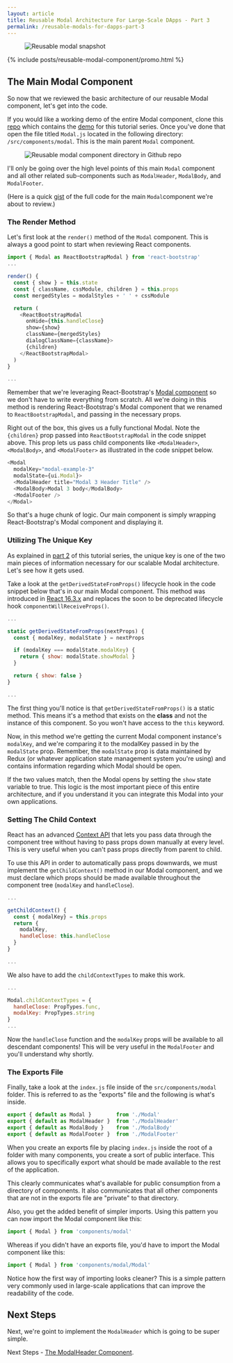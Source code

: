 ```yaml
---
layout: article
title: Reusable Modal Architecture For Large-Scale DApps - Part 3
permalink: /reusable-modals-for-dapps-part-3
---
```


<figure class="center">
  <img class="promo-image" src="/assets/images/posts/reusable-modals/modal-snapshot.png" alt="Reusable modal snapshot" />
</figure>

{% include posts/reusable-modal-component/promo.html %}

## The Main Modal Component

So now that we reviewed the basic architecture of our reusable Modal component, let's get into the code.

If you would like a working demo of the entire Modal component, clone this [repo](https://github.com/hackingbeauty/reusable-react-modal-component) which contains the [demo](https://hackingbeauty.github.io/reusable-react-modal-component/#/) for this tutorial series.  Once you've done that open the file titled ```Modal.js``` located in the following directory: ```/src/components/modal```.  This is the main parent ```Modal``` component.

<figure class="center">
  <img src="/assets/images/posts/reusable-modals/reusable-react-modal-component-directory-view.png" alt="Reusable modal component directory in Github repo" />
</figure>

I'll only be going over the high level points of this main ```Modal``` component and all other related sub-components such as ```ModalHeader```, ```ModalBody```, and ```ModalFooter```.

(Here is a quick [gist](https://gist.github.com/hackingbeauty/ef9562d6c03dcf6b182c8b45bffac22b) of the full code for the main ```Modal```component we're about to review.)

### The Render Method

Let's first look at the ```render()``` method of the ```Modal``` component.  This is always a good point to start when reviewing React components.

```javascript
import { Modal as ReactBootstrapModal } from 'react-bootstrap'
...

render() {
  const { show } = this.state
  const { className, cssModule, children } = this.props
  const mergedStyles = modalStyles + ' ' + cssModule

  return (
    <ReactBootstrapModal
      onHide={this.handleClose}
      show={show}
      className={mergedStyles}
      dialogClassName={className}>
      {children}
    </ReactBootstrapModal>
  )
}

...
```

Remember that we're leveraging React-Bootstrap's [Modal component](https://react-bootstrap.github.io/components/modal/) so we don't have to write everything from scratch.  All we're doing in this method is rendering React-Bootstrap's Modal component that we renamed to ```ReactBootstrapModal```, and passing in the necessary props.

Right out of the box, this gives us a fully functional Modal.  Note the ```{children}``` prop passed into ```ReactBootstrapModal``` in the code snippet above.  This prop lets us pass child components like ```<ModalHeader>```, ```<ModalBody>```, and ```<ModalFooter>``` as illustrated in the code snippet below.

```javascript
<Modal
  modalKey="modal-example-3"
  modalState={ui.Modal}>
  <ModalHeader title="Modal 3 Header Title" />
  <ModalBody>Modal 3 body</ModalBody>
  <ModalFooter />
</Modal>
```

So that's a huge chunk of logic.  Our main component is simply wrapping React-Bootstrap's Modal component and displaying it.

### Utilizing The Unique Key

As explained in [part 2](/reusable-modals-for-large-scale-react-applications-part-2) of this tutorial series, the unique key is one of the two main pieces of information necessary for our scalable Modal architecture.  Let's see how it gets used.

Take a look at the ```getDerivedStateFromProps()``` lifecycle hook in the code snippet below that's in our main Modal component.  This method was introduced in [React 16.3.x](https://medium.com/@baphemot/whats-new-in-react-16-3-d2c9b7b6193b) and replaces the soon to be deprecated lifecycle hook ```componentWillReceiveProps()```.


```javascript
...

static getDerivedStateFromProps(nextProps) {
  const { modalKey, modalState } = nextProps

  if (modalKey === modalState.modalKey) {
    return { show: modalState.showModal }
  }

  return { show: false }
}

...
```

The first thing you'll notice is that ```getDerivedStateFromProps()``` is a static method.  This means it's a method that exists on the **class** and not the instance of this component.  So you won't have access to the ```this``` keyword.

Now, in this method we're getting the current Modal component instance's ```modalKey```, and we're comparing it to the modalKey passed in by the ```modalState``` prop.  Remember, the ```modalState``` prop is data maintained by Redux (or whatever application state management system you're using) and contains information regarding which Modal should be open.

If the two values match, then the Modal opens by setting the ```show``` state variable to true.  This logic is the most important piece of this entire architecture, and if you understand it you can integrate this Modal into your own applications.

### Setting The Child Context

React has an advanced [Context API](https://reactjs.org/docs/context.html) that lets you pass data through the component tree without having to pass props down manually at every level.  This is very useful when you can't pass props directly from parent to child.

To use this API in order to automatically pass props downwards, we must implement the ```getChildContext()``` method in our Modal component, and we must declare which props should be made available throughout the component tree (```modalKey``` and ```handleClose```).


```javascript
...

getChildContext() {
  const { modalKey} = this.props
  return {
    modalKey,
    handleClose: this.handleClose
  }
}

...
```

We also have to add the ```childContextTypes``` to make this work.

```javascript
...

Modal.childContextTypes = {
  handleClose: PropTypes.func,
  modalKey: PropTypes.string
}
...

```

Now the ```handleClose``` function and the ```modalKey``` props will be available to all descendant components!  This will be very useful in the ```ModalFooter``` and you'll understand why shortly.


### The Exports File

Finally, take a look at the ```index.js``` file inside of the ```src/components/modal``` folder.  This is referred to as the "exports" file and the following is what's inside.

```javascript
export { default as Modal }        from './Modal'
export { default as ModalHeader }  from './ModalHeader'
export { default as ModalBody }    from './ModalBody'
export { default as ModalFooter }  from './ModalFooter'
```

When you create an exports file by placing ```index.js``` inside the root of a folder with many components, you create a sort of public interface.  This allows you to specifically export what should be made available to the rest of the application.

This clearly communicates what's available for public consumption from a directory of components.  It also communicates that all other components that are not in the exports file are "private" to that directory.

Also, you get the added benefit of simpler imports.  Using this pattern you can now import the Modal component like this:


```javascript
import { Modal } from 'components/modal'
```

Whereas if you didn't have an exports file, you'd have to import the Modal component like this:

```javascript
import { Modal } from 'components/modal/Modal'
```

Notice how the first way of importing looks cleaner?  This is a simple pattern very commonly used in large-scale applications that can improve the readability of the code.


## Next Steps

Next, we're goint to implement the ```ModalHeader``` which is going to be super simple.

Next Steps - [The ModalHeader Component](/reusable-modals-for-dapps-part-4).
